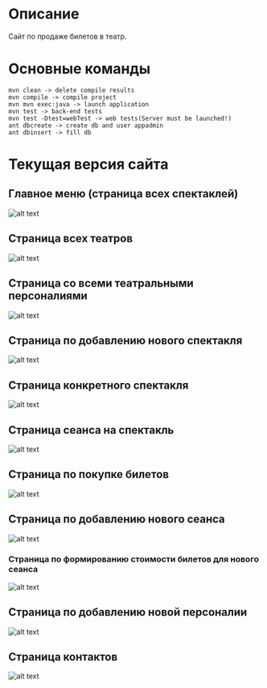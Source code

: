 # Описание
Сайт по продаже билетов в театр.

# Основные команды
    mvn clean -> delete compile results
    mvn compile -> compile project
    mvn mvn exec:java -> launch application
    mvn test -> back-end tests
    mvn test -Dtest=webTest -> web tests(Server must be launched!)
    ant dbcreate -> create db and user appadmin
    ant dbinsert -> fill db

# Текущая версия сайта
## Главное меню (страница всех спектаклей)
![alt text](pictures/performances.png) 
## Страница всех театров
![alt text](pictures/theaters.png) 
## Страница со всеми театральными персоналиями
![alt text](pictures/members.png) 
## Страница по добавлению нового спектакля
![alt text](pictures/addNewPerformance.png)
## Страница конкретного спектакля
![alt text](pictures/page_of_performance.png)
## Страница сеанса на спектакль
![alt text](pictures/event.png)
## Страница по покупке билетов
![alt text](pictures/buyTicket.png)
## Страница по добавлению нового сеанса
![alt text](pictures/newEvent.png)
### Страница по формированию стоимости билетов для нового сеанса
![alt text](pictures/ticketsNewEvent.png) 
## Страница по добавлению новой персоналии
![alt text](pictures/newMember.png)
## Страница контактов
![alt text](pictures/contacts.png)
